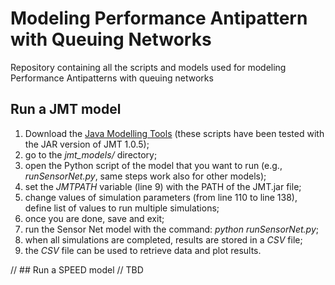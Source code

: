 # Modeling Performance Antipattern with Queuing Networks
Repository containing all the scripts and models used for modeling Performance Antipatterns with queuing networks

## Run a JMT model
1. Download the [Java Modelling Tools](http://jmt.sourceforge.net/Download.html) (these scripts have been tested with the JAR version of JMT 1.0.5);
2. go to the *jmt_models/* directory;
3. open the Python script of the model that you want to run (e.g., *runSensorNet.py*, same steps work also for other models);
4. set the *JMTPATH* variable (line 9) with the PATH of the JMT.jar file;
3. change values of simulation parameters (from line 110 to line 138), define list of values to run multiple simulations;
4. once you are done, save and exit;
5. run the Sensor Net model with the command: *python runSensorNet.py*;
6. when all simulations are completed, results are stored in a *CSV* file;
7. the *CSV* file can be used to retrieve data and plot results.

// ## Run a SPEED model
// TBD
